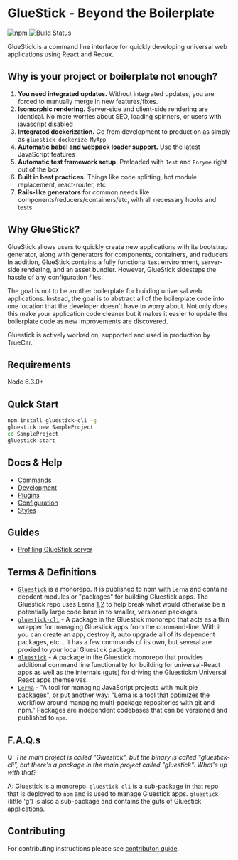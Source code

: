 # GlueStick - Beyond the Boilerplate
[![npm](https://img.shields.io/npm/v/gluestick.svg)](https://www.npmjs.com/package/gluestick)
[![Build Status](https://circleci.com/gh/TrueCar/gluestick.svg?style=svg)](https://circleci.com/gh/TrueCar/gluestick)

GlueStick is a command line interface for quickly developing universal web
applications using React and Redux.

## Why is your project or boilerplate not enough?
1. **You need integrated updates.** Without integrated updates, you are forced to manually merge in new features/fixes.
2. **Isomorphic rendering.** Server-side and client-side rendering are identical. No more worries about SEO, loading spinners, or users with javascript disabled
3. **Integrated dockerization.** Go from development to production as simply as `gluestick dockerize MyApp`
4. **Automatic babel and webpack loader support.** Use the latest JavaScript features
5. **Automatic test framework setup.** Preloaded with `Jest` and `Enzyme` right out of the box
6. **Built in best practices.** Things like code splitting, hot module replacement, react-router, etc
7. **Rails-like generators** for common needs like components/reducers/containers/etc, with all necessary hooks and tests


## Why GlueStick?
GlueStick allows users to quickly create new applications with its bootstrap
generator, along with generators for components, containers, and reducers. In
addition, GlueStick contains a fully functional test environment, server-side
rendering, and an asset bundler. However, GlueStick sidesteps the hassle of any
configuration files.

The goal is not to be another boilerplate for building universal web
applications. Instead, the goal is to abstract all of the boilerplate code into
one location that the developer doesn't have to worry about. Not only does this
make your application code cleaner but it makes it easier to update the
boilerplate code as new improvements are discovered.

Gluestick is actively worked on, supported and used in production by TrueCar.

## Requirements
Node 6.3.0+

## Quick Start
```bash
npm install gluestick-cli -g
gluestick new SampleProject
cd SampleProject
gluestick start
```

## Docs & Help

* [Commands](docs/Commands.md)
* [Development](docs/Development.md)
* [Plugins](docs/configuration/Plugins.md)
* [Configuration](docs/Configuration.md)
* [Styles](docs/configuration/Styles.md)

## Guides

* [Profiling GlueStick server](docs/guides/ProfilingRenderer.md)

## Terms & Definitions

* [`Gluestick`](https://github.com/TrueCar/gluestick) is a monorepo. It is published to npm with `Lerna` and contains depdent modules or "packages" for building Gluestick apps. The Gluestick repo uses Lerna [1](https://www.npmjs.com/package/lerna),[2](https://lernajs.io/) to help break what would otherwise be a potentially large code base in to smaller, versioned packages.
* [`gluestick-cli`](https://github.com/TrueCar/gluestick/tree/next/packages/gluestick-cli) - A package in the Gluestick monorepo that acts as a thin wrapper for managing Gluestick apps from the command-line. With it you can create an app, destroy it, auto upgrade all of its dependent packages, etc... It has a few commands of its own, but several are proxied to your local Gluestick package.
* [`gluestick`](https://github.com/TrueCar/gluestick/tree/next/packages/gluestick) - A package in the Gluestick monorepo that provides additional command line functionality for building for universal-React apps as well as the internals (guts) for driving the Gluestickm Universal React apps themselves.
* [`Lerna`](https://github.com/lerna/lerna) - "A tool for managing JavaScript projects with multiple packages", or put another way: "Lerna is a tool that optimizes the workflow around managing multi-package repositories with git and npm." Packages are independent codebases that can be versioned and published to `npm`.

## F.A.Q.s

Q: *The main project is called "Gluestick", but the binary is called "gluestick-cli", but there's a package in the main project called "gluestick". What's up with that?*

A: Gluestick is a monorepo. `gluestick-cli` is a sub-package in that repo that is deployed to `npm` and is used to manage Gluestick apps. `gluestick` (little 'g') is also a sub-package and contains the guts of Gluestick applications.


## Contributing

For contributing instructions please see [contributon guide](CONTRIBUTING.md).
